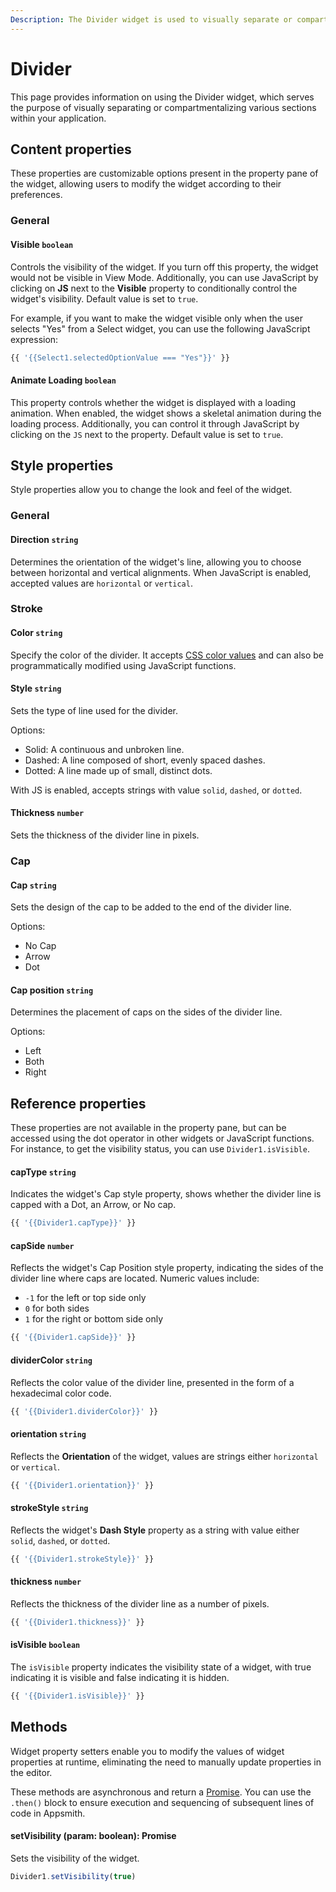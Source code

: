 ```yaml
---
Description: The Divider widget is used to visually separate or compartmentalise different parts of your application.
---
```

# Divider

This page provides information on using the Divider widget, which serves the purpose of visually separating or compartmentalizing various sections within your application.

## Content properties

These properties are customizable options present in the property pane of the widget, allowing users to modify the widget according to their preferences.


### General

#### Visible `boolean`

 

Controls the visibility of the widget. If you turn off this property, the widget would not be visible in View Mode. Additionally, you can use JavaScript by clicking on **JS** next to the **Visible** property to conditionally control the widget's visibility. Default value is set to `true`.

For example, if you want to make the widget visible only when the user selects "Yes" from a Select widget, you can use the following JavaScript expression: 
```js
{{ '{{Select1.selectedOptionValue === "Yes"}}' }}
```





#### Animate Loading `boolean`


 

This property controls whether the widget is displayed with a loading animation. When enabled, the widget shows a skeletal animation during the loading process. Additionally, you can control it through JavaScript by clicking on the <code>JS</code> next to the property. Default value is set to `true`.



## Style properties

Style properties allow you to change the look and feel of the widget.

### General

#### Direction `string` 

 

Determines the orientation of the widget's line, allowing you to choose between horizontal and vertical alignments. When JavaScript is enabled, accepted values are `horizontal` or `vertical`.



### Stroke

#### Color `string`

 

Specify the color of the divider. It accepts [CSS color values](https://developer.mozilla.org/en-US/docs/Web/CSS/color) and can also be programmatically modified using JavaScript functions.




#### Style `string`

 

Sets the type of line used for the divider.

Options:
* Solid: A continuous and unbroken line.
* Dashed: A line composed of short, evenly spaced dashes.
* Dotted: A line made up of small, distinct dots.

With JS is enabled, accepts strings with value `solid`, `dashed`, or `dotted`.




#### Thickness `number` 


 

Sets the thickness of the divider line in pixels. 



### Cap

#### Cap `string`

 

Sets the design of the cap to be added to the end of the divider line.

Options:
* No Cap
* Arrow
* Dot



#### Cap position `string`

 

Determines the placement of caps on the sides of the divider line. 

Options:

* Left
* Both
* Right



## Reference properties

These properties are not available in the property pane, but can be accessed using the dot operator in other widgets or JavaScript functions. For instance, to get the visibility status, you can use `Divider1.isVisible`.

#### capType `string`

 

Indicates the widget's Cap style property, shows whether the divider line is capped with a Dot, an Arrow, or No cap. 




```js
{{ '{{Divider1.capType}}' }}
```





#### capSide `number`

 

Reflects the widget's Cap Position style property, indicating the sides of the divider line where caps are located. Numeric values include:

* `-1` for the left or top side only
* `0` for both sides
* `1` for the right or bottom side only



```js
{{ '{{Divider1.capSide}}' }}
```




#### dividerColor `string`

 

Reflects the color value of the divider line, presented in the form of a hexadecimal color code.




```js
{{ '{{Divider1.dividerColor}}' }}
```





#### orientation `string`

 

Reflects the **Orientation** of the widget, values are strings either `horizontal` or `vertical`.




```js
{{ '{{Divider1.orientation}}' }}
```




#### strokeStyle `string`

 

Reflects the widget's **Dash Style** property as a string with value either `solid`, `dashed`, or `dotted`.




```js
{{ '{{Divider1.strokeStyle}}' }}
```





#### thickness `number`

 

Reflects the thickness of the divider line as a number of pixels.




```js
{{ '{{Divider1.thickness}}' }}
```




#### isVisible `boolean`

 

The `isVisible` property indicates the visibility state of a widget, with true indicating it is visible and false indicating it is hidden.



```js
{{ '{{Divider1.isVisible}}' }}
```



## Methods

Widget property setters enable you to modify the values of widget properties at runtime, eliminating the need to manually update properties in the editor.

These methods are asynchronous and return a [Promise](/writing-code-in-studio/using-js-promises.md). You can use the `.then()` block to ensure execution and sequencing of subsequent lines of code in Appsmith.


#### setVisibility (param: boolean): Promise

 

Sets the visibility of the widget.



```js
Divider1.setVisibility(true)
```

